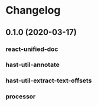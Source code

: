 # Changelog

## 0.1.0 (2020-03-17)

### react-unified-doc

### hast-util-annotate

### hast-util-extract-text-offsets

### processor

